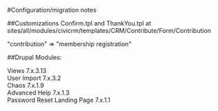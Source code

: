 #Configuration/migration notes

##Customizations
Confirm.tpl and ThankYou.tpl at  
sites/all/modules/civicrm/templates/CRM/Contribute/Form/Contribution

"contribution" => "membership registration"

##Drupal Modules: 

Views 7.x.3.13  
User Import 7.x.3.2  
Chaos 7.x.1.9  
Advanced Help 7.x.1.3  
Password Reset Landing Page 7.x.1.1  
